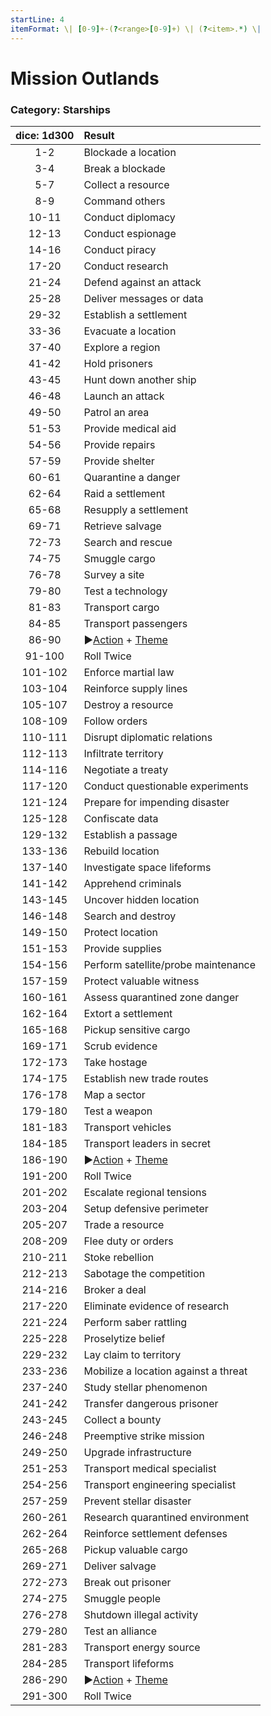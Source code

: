 ```yaml
---
startLine: 4
itemFormat: \| [0-9]+-(?<range>[0-9]+) \| (?<item>.*) \|
---
```

# Mission Outlands
### Category: Starships

| dice: 1d300 | Result |
|:----:|:-------|
| 1-2 | Blockade a location |
| 3-4 | Break a blockade |
| 5-7 | Collect a resource |
| 8-9 | Command others |
| 10-11 | Conduct diplomacy |
| 12-13 | Conduct espionage |
| 14-16 | Conduct piracy |
| 17-20 | Conduct research |
| 21-24 | Defend against an attack |
| 25-28 | Deliver messages or data |
| 29-32 | Establish a settlement |
| 33-36 | Evacuate a location |
| 37-40 | Explore a region |
| 41-42 | Hold prisoners |
| 43-45 | Hunt down another ship |
| 46-48 | Launch an attack |
| 49-50 | Patrol an area |
| 51-53 | Provide medical aid |
| 54-56 | Provide repairs |
| 57-59 | Provide shelter |
| 60-61 | Quarantine a danger |
| 62-64 | Raid a settlement |
| 65-68 | Resupply a settlement |
| 69-71 | Retrieve salvage |
| 72-73 | Search and rescue |
| 74-75 | Smuggle cargo |
| 76-78 | Survey a site |
| 79-80 | Test a technology |
| 81-83 | Transport cargo |
| 84-85 | Transport passengers |
| 86-90 | ▶[Action](Core_Action.md) + [Theme](Core_Theme.md) |
| 91-100 | Roll Twice |
| 101-102 | Enforce martial law |
| 103-104 | Reinforce supply lines |
| 105-107 | Destroy a resource |
| 108-109 | Follow orders |
| 110-111 | Disrupt diplomatic relations |
| 112-113 | Infiltrate territory |
| 114-116 | Negotiate a treaty |
| 117-120 | Conduct questionable experiments |
| 121-124 | Prepare for impending disaster |
| 125-128 | Confiscate data |
| 129-132 | Establish a passage |
| 133-136 | Rebuild location |
| 137-140 | Investigate space lifeforms |
| 141-142 | Apprehend criminals |
| 143-145 | Uncover hidden location |
| 146-148 | Search and destroy |
| 149-150 | Protect location |
| 151-153 | Provide supplies |
| 154-156 | Perform satellite/probe maintenance |
| 157-159 | Protect valuable witness |
| 160-161 | Assess quarantined zone danger |
| 162-164 | Extort a settlement |
| 165-168 | Pickup sensitive cargo |
| 169-171 | Scrub evidence |
| 172-173 | Take hostage |
| 174-175 | Establish new trade routes |
| 176-178 | Map a sector |
| 179-180 | Test a weapon |
| 181-183 | Transport vehicles |
| 184-185 | Transport leaders in secret |
| 186-190 | ▶[Action](Core_Action.md) + [Theme](Core_Theme.md) |
| 191-200 | Roll Twice |
| 201-202 | Escalate regional tensions |
| 203-204 | Setup defensive perimeter |
| 205-207 | Trade a resource |
| 208-209 | Flee duty or orders |
| 210-211 | Stoke rebellion |
| 212-213 | Sabotage the competition |
| 214-216 | Broker a deal |
| 217-220 | Eliminate evidence of research |
| 221-224 | Perform saber rattling |
| 225-228 | Proselytize belief |
| 229-232 | Lay claim to territory |
| 233-236 | Mobilize a location against a threat |
| 237-240 | Study stellar phenomenon |
| 241-242 | Transfer dangerous prisoner |
| 243-245 | Collect a bounty |
| 246-248 | Preemptive strike mission |
| 249-250 | Upgrade infrastructure |
| 251-253 | Transport medical specialist |
| 254-256 | Transport engineering specialist |
| 257-259 | Prevent stellar disaster |
| 260-261 | Research quarantined environment |
| 262-264 | Reinforce settlement defenses |
| 265-268 | Pickup valuable cargo |
| 269-271 | Deliver salvage |
| 272-273 | Break out prisoner |
| 274-275 | Smuggle people |
| 276-278 | Shutdown illegal activity |
| 279-280 | Test an alliance |
| 281-283 | Transport energy source |
| 284-285 | Transport lifeforms |
| 286-290 | ▶[Action](Core_Action.md) + [Theme](Core_Theme.md) |
| 291-300 | Roll Twice |